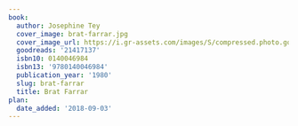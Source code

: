 ```yaml
---
book:
  author: Josephine Tey
  cover_image: brat-farrar.jpg
  cover_image_url: https://i.gr-assets.com/images/S/compressed.photo.goodreads.com/books/1404945844l/21417137.jpg
  goodreads: '21417137'
  isbn10: 0140046984
  isbn13: '9780140046984'
  publication_year: '1980'
  slug: brat-farrar
  title: Brat Farrar
plan:
  date_added: '2018-09-03'
---
```

